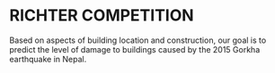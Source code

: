 # RICHTER COMPETITION
Based on aspects of building location and construction, our goal is to predict the level of damage to buildings caused by the 2015 Gorkha earthquake in Nepal.
